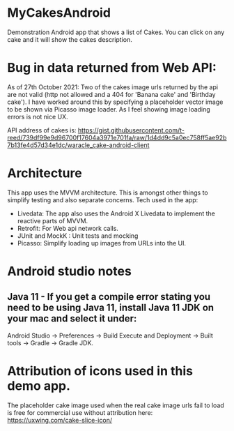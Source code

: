 # MyCakesAndroid
Demonstration Android app that shows a list of Cakes. You can click on any cake and it will show the cakes description.

# Bug in data returned from Web API:
As of 27th October 2021: Two of the cakes image urls returned by the api are not valid (http not allowed and a 404 for 'Banana cake' and 'Birthday cake'). I have worked around this by specifying a placeholder vector image to be shown via Picasso image loader. As I feel showing image loading errors is not nice UX.

API address of cakes is:
https://gist.githubusercontent.com/t-reed/739df99e9d96700f17604a3971e701fa/raw/1d4dd9c5a0ec758ff5ae92b7b13fe4d57d34e1dc/waracle_cake-android-client

# Architecture
This app uses the MVVM architecture. This is amongst other things to simplify testing and also separate concerns.
Tech used in the app:

- Livedata: The app also uses the Android X Livedata to implement the reactive parts of MVVM.
- Retrofit: For Web api network calls.
- JUnit and MockK : Unit tests and mocking
- Picasso: Simplify loading up images from URLs into the UI.

# Android studio notes

## Java 11 - If you get a compile error stating you need to be using Java 11, install Java 11 JDK on your mac and select it under:

Android Studio -> Preferences -> Build Execute and Deployment -> Built tools -> Gradle -> Gradle JDK.

# Attribution of icons used in this demo app.
The placeholder cake image used when the real cake image urls fail to load is free for commercial use without attribution here: https://uxwing.com/cake-slice-icon/

